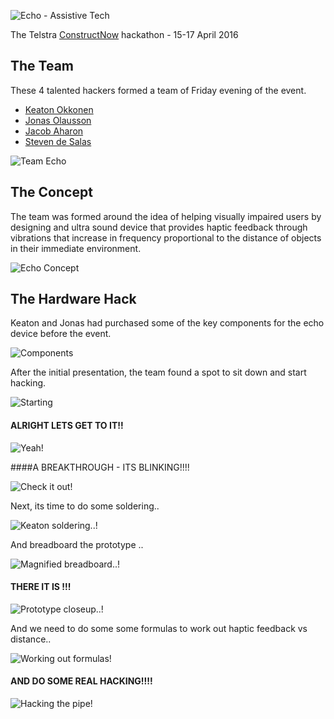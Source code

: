 ![Echo - Assistive Tech](https://raw.githubusercontent.com/echohack2016/project/master/design/echo-logo.png)

The Telstra [ConstructNow](constructnow.io) hackathon - 15-17 April 2016

## The Team

These 4 talented hackers formed a team of Friday evening of the event. 

- [Keaton Okkonen](https://www.linkedin.com/in/keatono)
- [Jonas Olausson](https://www.facebook.com/jonas.olausson.58)
- [Jacob Aharon](https://au.linkedin.com/in/jjaharon)
- [Steven de Salas](https://www.linkedin.com/in/sdesalas)

![Team Echo](https://raw.githubusercontent.com/echohack2016/project/master/the-team.jpg)

## The Concept

The team was formed around the idea of helping visually impaired users by designing and ultra sound device that provides haptic feedback through vibrations that increase in frequency proportional to the distance of objects in their immediate environment.

![Echo Concept](https://raw.githubusercontent.com/echohack2016/project/master/concept.png)

## The Hardware Hack

Keaton and Jonas had purchased some of the key components for the echo device before the event.

![Components](https://raw.githubusercontent.com/echohack2016/project/master/img/Startingout.jpg)

After the initial presentation, the team found a spot to sit down and start hacking.

![Starting](https://raw.githubusercontent.com/echohack2016/project/master/img/IMG_20160415_194756.jpg)

#### ALRIGHT LETS GET TO IT!!

![Yeah!](https://raw.githubusercontent.com/echohack2016/project/master/img/IMG_20160415_204312.jpg)

####A BREAKTHROUGH - ITS BLINKING!!!!

![Check it out!](https://raw.githubusercontent.com/echohack2016/project/master/img/its-blinking.jpg)

Next, its time to do some soldering..

![Keaton soldering..!](https://raw.githubusercontent.com/echohack2016/project/master/img/time-for-soldering.jpg)

And breadboard the prototype ..

![Magnified breadboard..!](https://raw.githubusercontent.com/echohack2016/project/master/img/IMG_20160416_145530.jpg)

#### THERE IT IS !!!

![Prototype closeup..!](https://raw.githubusercontent.com/echohack2016/project/master/img/IMG_20160416_145555.jpg)

And we need to do some some formulas to work out haptic feedback vs distance..

![Working out formulas!](https://raw.githubusercontent.com/echohack2016/project/master/img/IMG_20160416_161527.jpg)

#### AND DO SOME REAL HACKING!!!!

![Hacking the pipe!](https://raw.githubusercontent.com/echohack2016/project/master/img/real-hacking.jpg)
